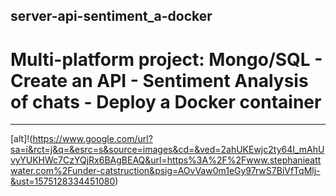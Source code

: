 ## server-api-sentiment_a-docker
# Multi-platform project: Mongo/SQL - Create an API - Sentiment Analysis of chats - Deploy a Docker container 
------------
[alt]!(https://www.google.com/url?sa=i&rct=j&q=&esrc=s&source=images&cd=&ved=2ahUKEwjc2ty64I_mAhUvyYUKHWc7CzYQjRx6BAgBEAQ&url=https%3A%2F%2Fwww.stephanieattwater.com%2Funder-catstruction&psig=AOvVaw0m1eGy97rwS7BiVfTqMlj-&ust=1575128334451080)
